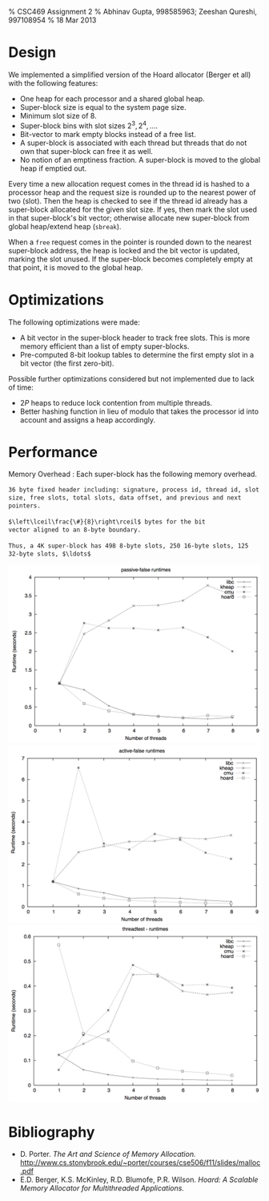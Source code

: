 % CSC469 Assignment 2
% Abhinav Gupta, 998585963; Zeeshan Qureshi, 997108954
% 18 Mar 2013

Design
======

We implemented a simplified version of the Hoard allocator (Berger et all)
with the following features:

* One heap for each processor and a shared global heap.
* Super-block size is equal to the system page size.
* Minimum slot size of 8.
* Super-block bins with slot sizes $2^3, 2^4, \ldots$.
* Bit-vector to mark empty blocks instead of a free list.
* A super-block is associated with each thread but threads that do not own
  that super-block can free it as well.
* No notion of an emptiness fraction. A super-block is moved to the global
  heap if emptied out.

Every time a new allocation request comes in the thread id is hashed to a
processor heap and the request size is rounded up to the nearest power of two
(slot). Then the heap is checked to see if the thread id already has a
super-block allocated for the given slot size. If yes, then mark the slot used
in that super-block's bit vector; otherwise allocate new super-block from
global heap/extend heap (`sbreak`).

When a `free` request comes in the pointer is rounded down to the nearest
super-block address, the heap is locked and the bit vector is updated, marking
the slot unused. If the super-block becomes completely empty at that point, it
is moved to the global heap.

Optimizations
=============

The following optimizations were made:

* A bit vector in the super-block header to track free slots. This is more
  memory efficient than a list of empty super-blocks.
* Pre-computed 8-bit lookup tables to determine the first empty slot in a bit
  vector (the first zero-bit).

Possible further optimizations considered but not implemented due to lack of
time:

* $2P$ heaps to reduce lock contention from multiple threads.
* Better hashing function in lieu of modulo that takes the processor id into
  account and assigns a heap accordingly.

Performance
===========

Memory Overhead
:   Each super-block has the following memory overhead.

    36 byte fixed header including: signature, process id, thread id, slot
    size, free slots, total slots, data offset, and previous and next
    pointers.

    $\left\lceil\frac{\#}{8}\right\rceil$ bytes for the bit
    vector aligned to an 8-byte boundary.

    Thus, a 4K super-block has 498 8-byte slots, 250 16-byte slots, 125
    32-byte slots, $\ldots$


![Performance on `cache-scratch`](benchmarks/cache-scratch/cache-scratch.png)
![Performance on `cache-thrash`](benchmarks/cache-thrash/cache-thrash.png)
![Performance on `threadtest`](benchmarks/threadtest/threadtest.png)

Bibliography
============


* D. Porter. *The Art and Science of Memory Allocation.*
  <http://www.cs.stonybrook.edu/~porter/courses/cse506/f11/slides/malloc.pdf>
* E.D. Berger, K.S. McKinley, R.D. Blumofe, P.R. Wilson. *Hoard: A Scalable
  Memory Allocator for Multithreaded Applications.*

